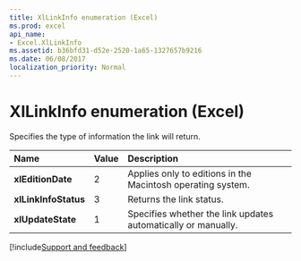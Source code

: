 ```yaml
---
title: XlLinkInfo enumeration (Excel)
ms.prod: excel
api_name:
- Excel.XlLinkInfo
ms.assetid: b36bfd31-d52e-2520-1a65-1327657b9216
ms.date: 06/08/2017
localization_priority: Normal
---
```



# XlLinkInfo enumeration (Excel)

Specifies the type of information the link will return.



|Name|Value|Description|
|:-----|:-----|:-----|
| **xlEditionDate**|2|Applies only to editions in the Macintosh operating system.|
| **xlLinkInfoStatus**|3|Returns the link status.|
| **xlUpdateState**|1|Specifies whether the link updates automatically or manually.|

[!include[Support and feedback](~/includes/feedback-boilerplate.md)]